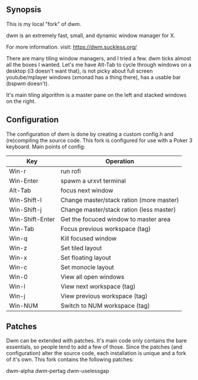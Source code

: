 ## Synopsis

This is my local "fork" of dwm.

dwm is an extremely fast, small, and dynamic window manager for X.

For more information. visit: https://dwm.suckless.org/

There are many tiling window managers, and I tried a few. dwm ticks almost all the boxes I wanted. Let's me have Alt-Tab to cycle through windows on a desktop (i3 doesn't want that), is not picky about full screen youtube/mplayer windows (xmonad has a thing there), has a usable bar (bspwm doesn't).

It's main tiling algorithm is a master pane on the left and stacked windows on the right.

## Configuration

The configuration of dwm is done by creating a custom config.h and (re)compiling the source code. This fork is configured for use with a Poker 3 keyboard. Main points of config:

Key|Operation 
--- | ---
Win-r|run rofi 
Win-Enter|spawm a urxvt terminal
Alt-Tab|focus next window
Win-Shift-l|Change master/stack ration (more master)
Win-Shift-j|Change master/stack ration (less master)
Win-Shift-Enter|Get the focuced window to master area
Win-Tab|Focus previous workspace (tag)
Win-q|Kill focused window
Win-z|Set tiled layout
Win-x|Set floating layout
Win-c|Set monocle layout
Win-0|View all open windows
Win-l|View next workspace (tag)
Win-j|View previous workspace (tag)
Win-NUM|Switch to NUM workspace (tag)

## Patches

Dwm can be extended with patches. It's main code only contains the bare essentials, so people tend to add a few of those. Since the patches (and configuration) alter the source code, each installation is unique and a fork of it's own. This fork contains the following patches:

dwm-alpha
dwm-pertag
dwm-uselessgap




